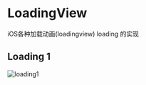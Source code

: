 # LoadingView
iOS各种加载动画(loadingview) loading 的实现
## Loading 1
![loading1](http://7xp5ub.com1.z0.glb.clouddn.com/LoadingViewLoadingView_%E6%96%87%E5%AD%97.gif_codercdwidth300)
